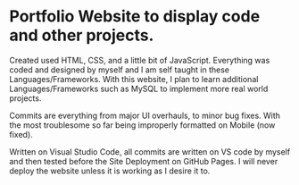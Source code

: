 # Portfolio Website to display code and other projects. 

Created used HTML, CSS, and a little bit of JavaScript. Everything was coded and designed by myself and I am self taught in these Languages/Frameworks. 
With this website, I plan to learn additional Languages/Frameworks such as MySQL to implement more real world projects. 

Commits are everything from major UI overhauls, to minor bug fixes. With the most troublesome so far being improperly formatted on Mobile (now fixed).

Written on Visual Studio Code, all commits are written on VS code by myself and then tested before the Site Deployment on GitHub Pages. I will never deploy the website unless it is working as I desire it to.
